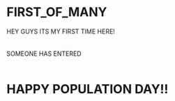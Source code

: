 # FIRST_OF_MANY
HEY GUYS ITS MY FIRST TIME HERE!
<BR>
<BR>
<br>
SOMEONE HAS ENTERED 
<BR>
<BR>
<H1>HAPPY POPULATION DAY!!</H1>
